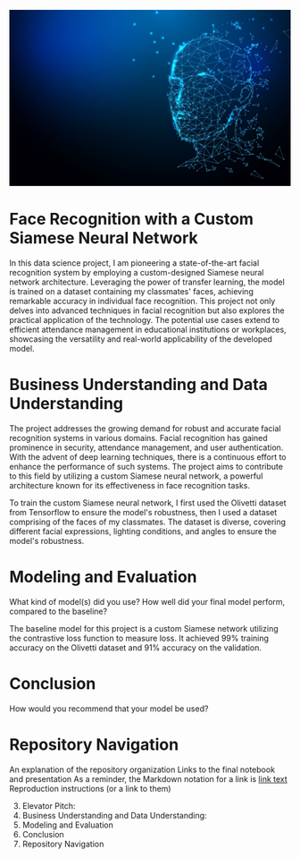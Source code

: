 ![face_recognition](./images/synthetic-data-1024x640.jpg)

# Face Recognition with a Custom Siamese Neural Network

In this data science project, I am pioneering a state-of-the-art facial recognition system by employing a custom-designed Siamese neural network architecture. Leveraging the power of transfer learning, the model is trained on a dataset containing my classmates' faces, achieving remarkable accuracy in individual face recognition. This project not only delves into advanced techniques in facial recognition but also explores the practical application of the technology. The potential use cases extend to efficient attendance management in educational institutions or workplaces, showcasing the versatility and real-world applicability of the developed model.

# Business Understanding and Data Understanding

The project addresses the growing demand for robust and accurate facial recognition systems in various domains. Facial recognition has gained prominence in security, attendance management, and user authentication. With the advent of deep learning techniques, there is a continuous effort to enhance the performance of such systems. The project aims to contribute to this field by utilizing a custom Siamese neural network, a powerful architecture known for its effectiveness in face recognition tasks.

To train the custom Siamese neural network, I first used the Olivetti dataset from Tensorflow to ensure the model's robustness, then I used a dataset comprising of the faces of my classmates. The dataset is diverse, covering different facial expressions, lighting conditions, and angles to ensure the model's robustness.

# Modeling and Evaluation
What kind of model(s) did you use?
How well did your final model perform, compared to the baseline?

The baseline model for this project is a custom Siamese network utilizing the contrastive loss function to measure loss. It achieved 99% training accuracy on the Olivetti dataset and 91% accuracy on the validation.

# Conclusion
How would you recommend that your model be used?

# Repository Navigation
An explanation of the repository organization
Links to the final notebook and presentation
As a reminder, the Markdown notation for a link is [link text](/path/to/file)
Reproduction instructions (or a link to them)

3. Elevator Pitch: 
4. Business Understanding and Data Understanding: 
5. Modeling and Evaluation
6. Conclusion
7. Repository Navigation
